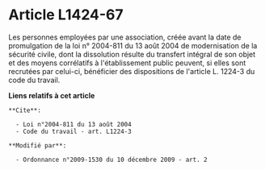# Article L1424-67

Les personnes employées par une association, créée avant la date de promulgation de la loi n° 2004-811 du 13 août 2004 de
modernisation de la sécurité civile, dont la dissolution résulte du transfert intégral de son objet et des moyens corrélatifs
à l'établissement public peuvent, si elles sont recrutées par celui-ci, bénéficier des dispositions de l'article L. 1224-3 du
code du travail.

**Liens relatifs à cet article**

	**Cite**:

	  - Loi n°2004-811 du 13 août 2004
	  - Code du travail - art. L1224-3

	**Modifié par**:

	  - Ordonnance n°2009-1530 du 10 décembre 2009 - art. 2

